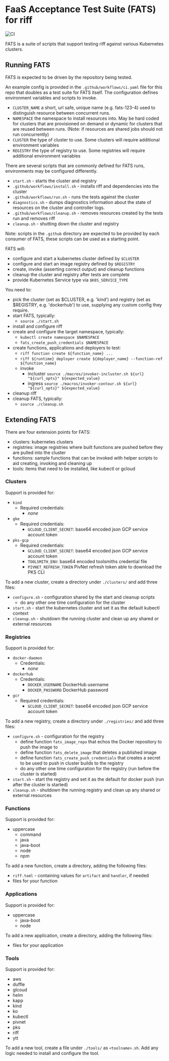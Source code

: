 # FaaS Acceptance Test Suite (FATS) for riff

![CI](https://github.com/projectriff/fats/workflows/CI/badge.svg)

FATS is a suite of scripts that support testing riff against various Kubernetes clusters.

## Running FATS

FATS is expected to be driven by the repository being tested.

An example config is provided in the `.github/workflows/ci.yaml` file for this repo that doubles as a test suite for FATS itself. The configuration defines environment variables and scripts to invoke.

- `CLUSTER_NAME` a short, url safe, unique name (e.g. fats-123-4) used to distinguish resource between concurrent runs.
- `NAMESPACE` the namespace to install resources into. May be hard coded for clusters that are provisioned on demand or dynamic for clusters that are reused between runs. (Note: if resources are shared jobs should not run concurrently)
- `CLUSTER` the type of cluster to use. Some clusters will require additional environment variables
- `REGISTRY` the type of registry to use. Some registries will require additional environment variables

There are several scripts that are commonly defined for FATS runs, environments may be configured differently.

- `start.sh` - starts the cluster and registry
- `.github/workflows/install.sh` - installs riff and dependencies into the cluster
- `.github/workflows/run.sh` - runs the tests against the cluster
- `diagnostics.sh` - dumps diagnostics information about the state of resources on the cluster and controller logs.
- `.github/workflows/cleanup.sh` - removes resources created by the tests run and removes riff
- `cleanup.sh` - shutting down the cluster and registry

Note: scripts in the `.github` directory are expected to be provided by each consumer of FATS, these scripts can be used as a starting point.

FATS will:

- configure and start a kubernetes cluster defined by `$CLUSTER`
- configure and start an image registry defined by `$REGISTRY`
- create, invoke (asserting correct output) and cleanup functions
- cleanup the cluster and registry after tests are complete
- provide Kubernetes Service type via `$K8S_SERVICE_TYPE`

You need to:

- pick the cluster (set as $CLUSTER, e.g. 'kind') and registry (set as $REGISTRY, e.g. 'dockerhub') to use, supplying any custom config they require.
- start FATS, typically:
  - `source ./start.sh`
- install and configure riff
- create and configure the target namespace, typically:
  - `kubectl create namespace $NAMESPACE`
  - `fats_create_push_credentials $NAMESPACE`
- create functions, applications and deployers to test:
  - `riff function create ${function_name} ...`
  - `riff ${runtime} deployer create ${deployer_name} --function-ref ${function_name}`
  - invoke
    - incluster `source ./macros/invoker-incluster.sh ${url} "${curl_opts}" ${expected_value}`
    - ingress `source ./macros/invoker-contour.sh ${url} "${curl_opts}" ${expected_value}`
- cleanup riff
- cleanup FATS, typically:
  - `source ./cleanup.sh`


## Extending FATS

There are four extension points for FATS:

- clusters: kubernetes clusters
- registries: image registries where built functions are pushed before they are pulled into the cluster
- functions: sample functions that can be invoked with helper scripts to aid creating, invoking and cleaning up
- tools: items that need to be installed, like kubectl or gcloud

### Clusters

Support is provided for:

- `kind`
  - Required credentials:
    - *none*
- `gke`
  - Required credentials:
    - `GCLOUD_CLIENT_SECRET`: base64 encoded json GCP service account token
- `pks-gcp`
  - Required credentials:
    - `GCLOUD_CLIENT_SECRET`: base64 encoded json GCP service account token
    - `TOOLSMITH_ENV`: base64 encoded toolsmiths credential file
    - `PIVNET_REFRESH_TOKEN` PivNet refresh token able to download the PKS CLI

To add a new cluster, create a directory under `./clusters/` and add three files:

- `configure.sh` - configuration shared by the start and cleanup scripts
  - do any other one time configuration for the cluster
- `start.sh` - start the kubernetes cluster and set it as the default kubectl context
- `cleanup.sh` - shutdown the running cluster and clean up any shared or external resources

### Registries

Support is provided for:

- `docker-daemon`
  - Credentials:
    - *none*
- `dockerhub`
  - Credentials:
    - `DOCKER_USERNAME` DockerHub username
    - `DOCKER_PASSWORD` DockerHub password
- `gcr`
  - Required credentials:
    - `GCLOUD_CLIENT_SECRET`: base64 encoded json GCP service account token

To add a new registry, create a directory under `./registries/` and add three files:

- `configure.sh` - configuration for the registry
  - define function `fats_image_repo` that echos the Docker repository to push the image to
  - define function `fats_delete_image` that deletes a published image
  - define function `fats_create_push_credentials` that creates a secret to be used to push in cluster builds to the registry
  - do any other one time configuration for the registry (run before the cluster is started)
- `start.sh` - start the registry and set it as the default for docker push (run after the cluster is started)
- `cleanup.sh` - shutdown the running registry and clean up any shared or external resources

### Functions

Support is provided for:

- uppercase
  - command
  - java
  - java-boot
  - node
  - npm

To add a new function, create a directory, adding the following files:

- `riff.toml` - containing values for `artifact` and `handler`, if needed
- files for your function

### Applications

Support is provided for:

- uppercase
  - java-boot
  - node

To add a new application, create a directory, adding the following files:

- files for your application

### Tools

Support is provided for:

- aws
- duffle
- glcoud
- helm
- kapp
- kind
- ko
- kubectl
- pivnet
- pks
- riff
- ytt

To add a new tool, create a file under `./tools/` as `<toolname>.sh`. Add any logic needed to install and configure the tool.
